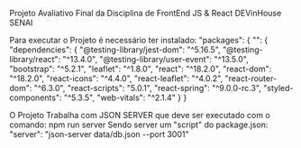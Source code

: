Projeto Avaliativo Final da Disciplina de FrontEnd JS &amp; React DEVinHouse SENAI

Para executar o Projeto é necessário ter instalado:
  "packages": {
    "": {
      "dependencies": {
        "@testing-library/jest-dom": "^5.16.5",
        "@testing-library/react": "^13.4.0",
        "@testing-library/user-event": "^13.5.0",
        "bootstrap": "^5.2.1",
        "leaflet": "^1.8.0",
        "react": "^18.2.0",
        "react-dom": "^18.2.0",
        "react-icons": "^4.4.0",
        "react-leaflet": "^4.0.2",
        "react-router-dom": "^6.3.0",
        "react-scripts": "5.0.1",
        "react-spring": "^9.0.0-rc.3",
        "styled-components": "^5.3.5",
        "web-vitals": "^2.1.4"
      }
    }
    
O Projeto Trabalha com JSON SERVER que deve ser executado com o comando:
npm run server
Sendo server um "script" do package.json:
"server": "json-server data/db.json --port 3001"


